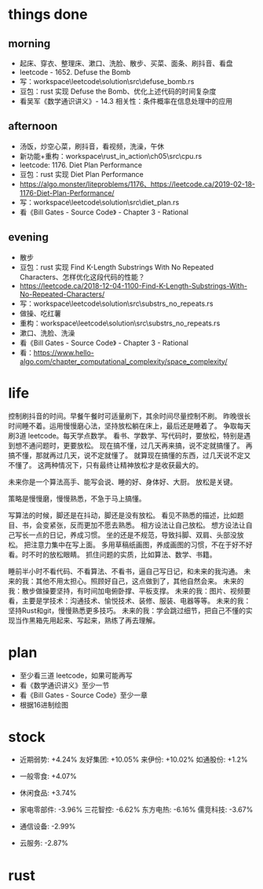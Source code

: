 # things done
## morning
* 起床、穿衣、整理床、漱口、洗脸、散步、买菜、面条、刷抖音、看盘
* leetcode - 1652. Defuse the Bomb
* 写：workspace\leetcode\solution\src\defuse_bomb.rs
* 豆包：rust 实现 Defuse the Bomb、优化上述代码的时间复杂度
* 看吴军《数学通识讲义》- 14.3 相关性：条件概率在信息处理中的应用
## afternoon
* 汤饭，炒空心菜，刷抖音，看视频，洗澡，午休
* 新功能+重构：workspace\rust_in_action\ch05\src\cpu.rs
* leetcode: 1176. Diet Plan Performance
* 豆包：rust 实现 Diet Plan Performance
* https://algo.monster/liteproblems/1176、https://leetcode.ca/2019-02-18-1176-Diet-Plan-Performance/
* 写：workspace\leetcode\solution\src\diet_plan.rs
* 看《Bill Gates - Source Code》 - Chapter 3 - Rational
## evening
* 散步
* 豆包：rust 实现 Find K-Length Substrings With No Repeated Characters、怎样优化这段代码的性能？
* https://leetcode.ca/2018-12-04-1100-Find-K-Length-Substrings-With-No-Repeated-Characters/
* 写：workspace\leetcode\solution\src\substrs_no_repeats.rs
* 做操、吃红薯
* 重构：workspace\leetcode\solution\src\substrs_no_repeats.rs
* 漱口、洗脸、洗澡
* 看《Bill Gates - Source Code》 - Chapter 3 - Rational
* 看：https://www.hello-algo.com/chapter_computational_complexity/space_complexity/

# life
控制刷抖音的时间。早餐午餐时可适量刷下，其余时间尽量控制不刷。
昨晚很长时间睡不着。运用慢慢磨心法，坚持放松躺在床上，最后还是睡着了。
争取每天刷3道 leetcode。每天学点数学。
看书、学数学、写代码时，要放松，特别是遇到想不通问题时，更要放松。
现在搞不懂，过几天再来搞，说不定就搞懂了。
再搞不懂，那就再过几天，说不定就懂了。
就算现在搞懂的东西，过几天说不定又不懂了。
这两种情况下，只有最终让精神放松才是收获最大的。

未来你是一个算法高手、能写会说、睡的好、身体好、大厨。
放松是关键。

策略是慢慢磨，慢慢熟悉，不急于马上搞懂。

写算法的时候，脚还是在抖动，脚还是没有放松。
看见不熟悉的描述，比如题目、书，会变紧张，反而更加不愿去熟悉。
相方设法让自己放松。
想方设法让自己写长一点的日记，养成习惯。
坐的还是不规范，导致抖脚、双肩、头部没放松。
把注意力集中在写上面。
多用草稿纸画图，养成画图的习惯，不在于好不好看。时不时的放松眼睛。
抓住问题的实质，比如算法、数学、书籍。

睡前半小时不看代码、不看算法、不看书，逼自己写日记，和未来的我沟通。
未来的我：其他不用太担心。照顾好自己，这点做到了，其他自然会来。
未来的我：散步做操要坚持，有时间加电俯卧撑、平板支撑。
未来的我：图片、视频要看，主要是学技术：沟通技术、愉悦技术、装修、服装、电器等等。
未来的我：坚持Rust和git，慢慢熟悉更多技巧。
未来的我：学会跳过细节，把自己不懂的实现当作黑箱先用起来、写起来，熟练了再去理解。

# plan
* 至少看三道 leetcode，如果可能再写
* 看《数学通识讲义》至少一节
* 看《Bill Gates - Source Code》至少一章
* 根据16进制绘图

# stock
* 近期弱势: +4.24%
    友好集团: +10.05%
    来伊份: +10.02%
    如通股份: +1.2%
* 一般零食: +4.07%
* 休闲食品: +3.74%

* 家电零部件: -3.96%
    三花智控: -6.62%
    东方电热: -6.16%
    儒竞科技: -3.67%
* 通信设备: -2.99%
* 云服务: -2.87%

# rust

